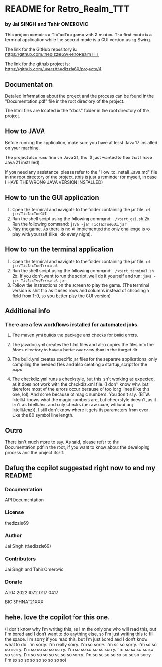 # README for Retro_Realm_TTT

### by Jai SINGH and Tahir OMEROVIC

This project contains a TicTacToe game with 2 modes. The first mode is a terminal application while the second mode is a GUI version using Swing.

The link for the GitHub repository is: https://github.com/thedizzle69/RetroRealmTTT

The link for the github project is: https://github.com/users/thedizzle69/projects/4

## Documentation

Detailed information about the project and the process can be found in the "Documentation.pdf" file in the root directory of the project.

The html files are located in the "docs" folder in the root directory of the project.

## How to JAVA

Before running the application, make sure you have at least Java 17 installed on your machine.

The project also runs fine on Java 21, tho. (I just wanted to flex that I have Java 21 installed)

If you need any assistance, please refer to the "How_to_install_Java.md" file in the root directory of the project. (this is just a reminder for myself, in case I HAVE THE WRONG JAVA VERSION INSTALLED)

## How to run the GUI application

1. Open the terminal and navigate to the folder containing the jar file. `cd jar/TicTacToeGUI`
2. Run the shell script using the following command: `./start_gui.sh`
   2b. Run the following command: `java -jar TicTacToeGUI.jar`
3. Play the game. As there is no AI implemented the only challenge is to play with yourself (like I do every night).

## How to run the terminal application

1. Open the terminal and navigate to the folder containing the jar file. `cd jar/TicTacToeTerminal`
2. Run the shell script using the following command: `./start_terminal.sh`
2b. If you don't want to run the script, well do it yourself and run: `java -jar TicTacToeTerminal.jar`
3. Follow the instructions on the screen to play the game. (The terminal version is shit tho as it uses rows and columns instead of choosing a field from 1-9, so you better play the GUI version)

## Additional info

### There are a few workflows installed for automated jobs.

1. The maven.yml builds the package and checks for build errors.

2. The javadoc.yml creates the html files and also copies the files into the /docs directory to have a better overview than in the /target dir.

3. The build.yml creates specific jar files for the separate applications, only compiling the needed files and also creating a startup_script for the apps

4. The checkdiz.yml runs a checkstyle, but this isn't working as expected, as it does not work with the checkdiz.xml file. (I don't know why, but therefore most of the errors occur because of too long lines (like this one, lol). And some because of magic numbers. You don't say. (BTW. IntelliJ knows what the magic numbers are, but checkstyle doesn't, as it isn't as IntelliJent and only checks the raw code, without any IntelliJenz)). I still don't know where it gets its parameters from even. Like the 80 symbol line length.


## Outro

There isn't much more to say. As said, please refer to the Documentation.pdf in the root, if you want to know about the developing process and the project itself.

## Dafuq the copilot suggested right now to end my README

### Documentation

API Documentation

### License

thedizzle69

### Author

Jai Singh (thedizzle69)

### Contributors

Jai Singh and Tahir Omerovic

### Donate

AT04 2022 1072 0117 0417

BIC SPHNAT21XXX

## hehe. love the copilot for this one.

(I don't know why I'm writing this, as I'm the only one who will read this, but I'm bored and I don't want to do anything else, so I'm just writing this to fill the space. I'm sorry if you read this, but I'm just bored and I don't know what to do. I'm sorry. I'm really sorry. I'm so sorry. I'm so so sorry. I'm so so so sorry. I'm so so so so sorry. I'm so so so so so sorry. I'm so so so so so so sorry. I'm so so so so so so so sorry. I'm so so so so so so so so sorry. I'm so so so so so so so so so)
